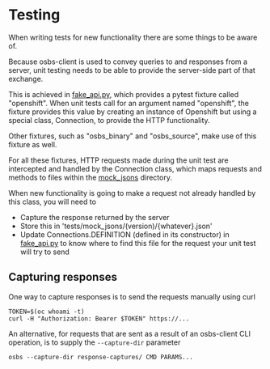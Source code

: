 # Testing

When writing tests for new functionality there are some things to be
aware of.

Because osbs-client is used to convey queries to and responses from a
server, unit testing needs to be able to provide the server-side part
of that exchange.

This is achieved in [fake_api.py][], which provides a pytest fixture
called "openshift". When unit tests call for an argument named
"openshift", the fixture provides this value by creating an instance
of Openshift but using a special class, Connection, to provide the HTTP
functionality.

Other fixtures, such as "osbs_binary" and "osbs_source",
make use of this fixture as well.

For all these fixtures, HTTP requests made during the unit test are
intercepted and handled by the Connection class, which maps requests
and methods to files within the [mock_jsons][] directory.

When new functionality is going to make a request not already handled
by this class, you will need to

- Capture the response returned by the server
- Store this in 'tests/mock_jsons/(version)/{whatever}.json'
- Update Connections.DEFINITION (defined in its constructor) in
  [fake_api.py][] to know where to find this file for the request
  your unit test will try to send

## Capturing responses

One way to capture responses is to send the requests manually using
curl

```shell
TOKEN=$(oc whoami -t)
curl -H "Authorization: Bearer $TOKEN" https://...
```

An alternative, for requests that are sent as a result of an osbs-client CLI
operation, is to supply the `--capture-dir` parameter

```shell
osbs --capture-dir response-captures/ CMD PARAMS...
```

[fake_api.py]: ../tests/fake_api.py
[mock_jsons]: ../tests/mock_jsons

